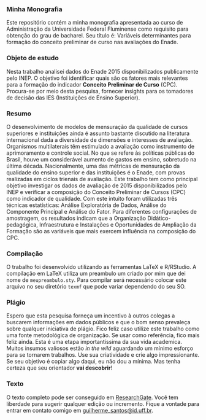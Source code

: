 ### Minha Monografia
Este repositório contém a minha monografia apresentada ao curso de Administração da Universidade Federal Fluminense como 
requisito para obtenção do grau de bacharel. Seu título é: Variáveis determinantes para formação do conceito preliminar de curso nas avaliações do Enade.

### Objeto de estudo
Nesta trabalho analisei dados do Enade 2015 disponibilizados publicamente pelo INEP. O objetivo foi identificar quais são 
os fatores mais relevantes para a formação do indicador **Conceito Preliminar de Curso** (CPC). Procura-se por meio desta
pesquisa, fornecer insights para os tomadores de decisão das IES (Instituições de Ensino Superior).

### Resumo
O desenvolvimento de modelos de mensuração da qualidade de cursos superiores e instituições ainda é assunto bastante 
discutido na literatura internacional dada a diversidade de dimensões e interesses de avaliação. Organismos multilaterais 
têm estimulado a avaliação como instrumento de aprimoramento e controle social. No que se refere às políticas públicas do 
Brasil, houve um considerável aumento de gastos em ensino, sobretudo na última década. Nacionalmente, uma das métricas de 
mensuração da qualidade do ensino superior e das instituições é o Enade, com provas realizadas em ciclos trienais de avaliação. 
Este trabalho tem como principal objetivo investigar os dados de avaliação de 2015 disponibilizados pelo INEP e verificar a 
composição do Conceito Preliminar de Cursos (CPC) como indicador de qualidade. Com este intuito foram utilizadas três técnicas 
estatísticas: Análise Exploratória de Dados, Análise do Componente Principal e Análise do Fator. Para diferentes configurações 
de amostragem, os resultados indicam que a Organização Didático-pedagógica, Infraestrutura e Instalações e Oportunidades de 
Ampliação da Formação são as variáveis que mais exercem influência na composição do CPC.

### Compilação
O trabalho foi desenvolvido utilizando as ferramentas LaTeX e R/RStudio. A compilação em LaTeX utiliza um preambulo um criado 
por mim que dei nome de `meupreambulo.sty`. Para compilar será necessário colocar este arquivo no seu diretório `texmf` que pode 
variar dependendo do seu SO.

### Plágio 
Espero que esta pesquisa forneça um incentivo à outros colegas a buscarem informações em dados públicos e que o bom senso 
prevaleça sobre qualquer iniciativa de plágio. Fico feliz caso utilize este trabalho como uma fonte metodológica de organização.
Se usar como referência, fico mais feliz ainda. Esta é uma etapa importantíssima da sua vida academica. Muitos insumos valiosos
estão *in the wild* aguardando um mínimo esforço para se tornarem trabalhos. Use sua criatividade e crie algo impressionante.
Se seu objetivo é copiar algo daqui, eu não dou a mínima. Mas tenha certeza que seu orientador __vai descobrir__!

### Texto
O texto completo pode ser conseguido em [ResearchGate](https://www.researchgate.net/publication/326389471_Variaveis_determinantes_para_formacao_do_conceito_preliminar_de_curso_nas_avaliacoes_do_Enade). Você tem liberdade
para sugerir qualquer edição ou incremento. Fique a vontade para entrar em contato comigo em <guilherme_santos@id.uff.br>.
